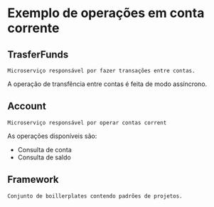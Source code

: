 # Exemplo de operações em conta corrente

## TrasferFunds

    Microserviço responsável por fazer transações entre contas.

A operação de transfência entre contas é feita de modo assíncrono.

## Account

    Microserviço responsável por operar contas corrent

As operações disponíveis são:

* Consulta de conta
* Consulta de saldo

## Framework

    Conjunto de boillerplates contendo padrões de projetos.